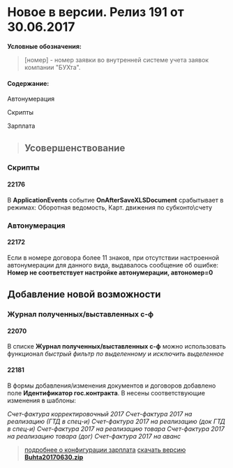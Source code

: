 ﻿
# Новое в версии. Релиз 191 от 30.06.2017

**Условные обозначения:**
 >[номер] - номер заявки во внутренней системе учета заявок компании "БУХта".

#### Содержание:

Автонумерация

Скрипты

Зарплата

>## Усовершенствование

### Скрипты

#### 22176
В __ApplicationEvents__ событие __OnAfterSaveXLSDocument__ срабытывает в режимах:
Оборотная ведомость, Карт. движения по субконто\счету


### Автонумерация

#### 22172
Если в номере договора более 11 знаков, при отсутствии настроенной автонумерации для данного вида,
выдавалось сообщение об ошибке:
__Номер не соответствует настройке автонумерации, автономер=0__

## Добавление новой возможности

### Журнал полученных/выставленных с-ф

#### 22070
В списке __Журнал полученных/выставленных с-ф__
можно использовать функционал _быстрый фильтр по выделенному_ и _исключить выделенное_

#### 22181
В формы добавления/изменения документов и договоров добавлено поле __Идентификатор гос.контракта__.
В несены соответствующие изменения в шаблоны:

_Счет-фактура корректировочный 2017_
_Счет-фактура 2017 на реализацию (ГТД в спец-и)_
_Счет-фактура 2017 на реализацию (док ГТД в спец-и)_
_Счет-фактура 2017 на реализацию товара_
_Счет-фактура 2017 на реализацию товара (дог)_
_Счет-фактура 2017 на аванс_

> [подробнее о конфигурации зарплата](Стандартная_Зарплата.htm)
[скачать версию **Buhta20170630.zip**](Buhta20170630.zip)



